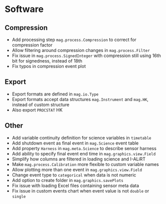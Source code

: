 # Software

## Compression

- Add processing step `mag.process.Compression` to correct for compression factor
- Allow filtering around compression changes in `mag.process.Filter`
- Fix issue in `mag.process.SignedInteger` with compression still using 16th bit for signedness, instead of 18th
- Fix typos in compression event plot

## Export

- Export formats are defined in `mag.io.Type`
- Export formats accept data structures `mag.Instrument` and `mag.HK`, instead of custom structure
- Also export `PROCSTAT` HK

## Other

- Add variable continuity definition for science variables in `timetable`
- Add shutdown event as final event in `mag.Science` event table
- Add property `Harness` in `mag.meta.Science` to describe sensor harness
- Add ability to specify final event end time in `mag.graphics.view.Field`
- Simplify how columns are filtered in loading science and I-ALiRT
- Make `mag.process.Calibration` more flexible to custom variable names
- Allow plotting more than one event in `mag.graphics.view.Field`
- Change event type to `categorical` when data is not numeric
- Add option to create folder in `mag.graphics.savePlots`
- Fix issue with loading Excel files containing sensor meta data
- Fix issue in custom events chart when event value is not `double` or `single`
